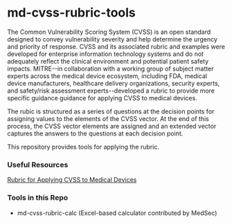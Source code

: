 # md-cvss-rubric-tools

The Common Vulnerability Scoring System (CVSS) is an open standard designed to convey vulnerability severity and help determine the urgency and priority of response. CVSS and its associated rubric and examples were developed for enterprise information technology systems and do not adequately reflect the clinical environment and potential patient safety impacts. MITRE--in collaboration with a working group of subject matter experts across the medical device ecosystem, including FDA, medical device manufacturers, healthcare delivery organizations, security experts, and safety/risk assessment experts--developed a rubric to provide more specific guidance guidance for applying CVSS to medical devices.

The rubic is structured as a series of questions at the decision points for assigning values to the elements of the CVSS vector. At the end of this process, the CVSS vector elements are assigned and an extended vector captures the answers to the questions at each decision point.

This repository provides tools for applying the rubric. 

### Useful Resources

[Rubric for Applying CVSS to Medical Devices](http://www.mitre.org/md-cvss-rubric)

### Tools in this Repo

* md-cvss-rubric-calc (Excel-based calculator contributed by MedSec)
